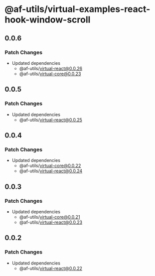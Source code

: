 # @af-utils/virtual-examples-react-hook-window-scroll

## 0.0.6

### Patch Changes

-   Updated dependencies
    -   @af-utils/virtual-react@0.0.26
    -   @af-utils/virtual-core@0.0.23

## 0.0.5

### Patch Changes

-   Updated dependencies
    -   @af-utils/virtual-react@0.0.25

## 0.0.4

### Patch Changes

-   Updated dependencies
    -   @af-utils/virtual-core@0.0.22
    -   @af-utils/virtual-react@0.0.24

## 0.0.3

### Patch Changes

-   Updated dependencies
    -   @af-utils/virtual-core@0.0.21
    -   @af-utils/virtual-react@0.0.23

## 0.0.2

### Patch Changes

-   Updated dependencies
    -   @af-utils/virtual-react@0.0.22

